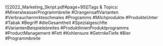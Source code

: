 
![[2022_Marketing_Skript.pdf#page=95]]Tags & Topics:
   #MineralwasserProgrammbreite
   #OrangensaftVarianten
   #Verbrauchermrkteschmales
   #Programms
   #Milchprodukte
   #ProdukteUnter
   #Tabak
   #Begriff
   #dieGesamtheit
   #Spezialgeschfte
   #VariantenBeispielebreites
   #ProduktlinienProduktprogramms
   #ProductManagement
   #Fett
   #Kohlensure
   #GetrnkeTiefe
   #Bier
   #Programmbreite